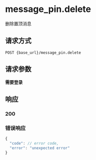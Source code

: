 # message_pin.delete

删除置顶消息

## 请求方式

```
POST {base_url}/message_pin.delete
```

## 请求参数

**需要登录**


## 响应

### 200
### 错误响应

```javascript
{
  "code": // error code,
  "error": "unexpected error"
}
```

<!-- generated by gen_doc.js -->
